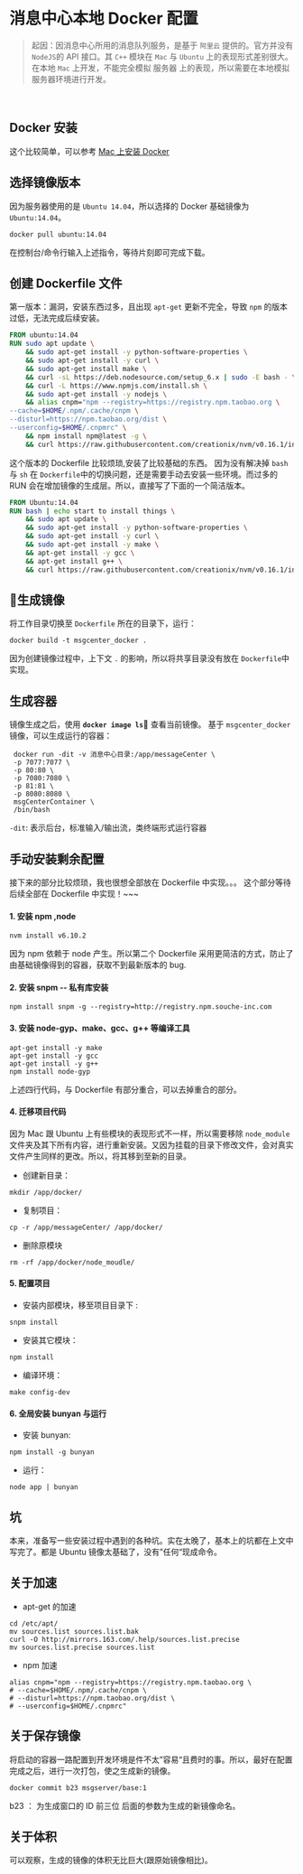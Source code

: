 # 消息中心本地 Docker 配置
> 起因：因消息中心所用的消息队列服务，是基于 `阿里云` 提供的。官方并没有 `NodeJS`的 API 接口。其 `C++` 模块在 `Mac` 与 `Ubuntu` 上的表现形式差别很大。在本地 `Mac` 上开发，不能完全模拟 服务器 上的表现，所以需要在本地模拟服务器环境进行开发。

<br>

## Docker 安装
这个比较简单，可以参考 [Mac 上安装 Docker](https://yeasy.gitbooks.io/docker_practice/content/install/mac.html)

## 选择镜像版本
因为服务器使用的是 `Ubuntu 14.04`，所以选择的 Docker 基础镜像为 `Ubuntu:14.04`。
```shell
docker pull ubuntu:14.04
```
在控制台/命令行输入上述指令，等待片刻即可完成下载。

## 创建 Dockerfile 文件
第一版本：漏洞，安装东西过多，且出现 `apt-get` 更新不完全，导致 `npm` 的版本过低，无法完成后续安装。
```Dockerfile
FROM ubuntu:14.04
RUN sudo apt update \
    && sudo apt-get install -y python-software-properties \
    && sudo apt-get install -y curl \
    && sudo apt-get install make \
    && curl -sL https://deb.nodesource.com/setup_6.x | sudo -E bash - \
    && curl -L https://www.npmjs.com/install.sh \
    && sudo apt-get install -y nodejs \
    && alias cnpm="npm --registry=https://registry.npm.taobao.org \
--cache=$HOME/.npm/.cache/cnpm \
--disturl=https://npm.taobao.org/dist \
--userconfig=$HOME/.cnpmrc" \
    && npm install npm@latest -g \
    && curl https://raw.githubusercontent.com/creationix/nvm/v0.16.1/install.sh 
```
这个版本的 Dockerfile 比较烦琐,安装了比较基础的东西。
因为没有解决掉 `bash` 与 `sh` 在 `Dockerfile`中的切换问题，还是需要手动去安装一些环境。而过多的 RUN 会在增加镜像的生成层。所以，直接写了下面的一个简洁版本。
```Dockerfile
FROM Ubuntu:14.04
RUN bash | echo start to install things \
    && sudo apt update \
    && sudo apt-get install -y python-software-properties \
    && sudo apt-get install -y curl \
    && sudo apt-get install -y make \
    && apt-get install -y gcc \
    && apt-get install g++ \
    && curl https://raw.githubusercontent.com/creationix/nvm/v0.16.1/install.sh | bash \
```

## 生成镜像
将工作目录切换至 `Dockerfile` 所在的目录下，运行：
```shell
docker build -t msgcenter_docker .
```
因为创建镜像过程中，上下文 `.` 的影响，所以将共享目录没有放在 `Dockerfile`中实现。

## 生成容器
镜像生成之后，使用 **```docker image ls```** 查看当前镜像。
基于 `msgcenter_docker` 镜像，可以生成运行的容器：
```shell
 docker run -dit -v 消息中心目录:/app/messageCenter \
 -p 7077:7077 \
 -p 80:80 \
 -p 7080:7080 \
 -p 81:81 \
 -p 8080:8080 \
 msgCenterContainer \
 /bin/bash
```
`-dit`: 表示后台，标准输入/输出流，类终端形式运行容器
## 手动安装剩余配置
接下来的部分比较烦琐，我也很想全部放在 Dockerfile 中实现。。。
这个部分等待后续全部在 Dockerfile 中实现！~~~
#### 1. 安装 npm ,node
```shell
nvm install v6.10.2
```
因为 npm 依赖于 node 产生。所以第二个 Dockerfile 采用更简洁的方式，防止了由基础镜像得到的容器，获取不到最新版本的 bug.
#### 2. 安装 snpm -- 私有库安装
```shell
npm install snpm -g --registry=http://registry.npm.souche-inc.com
```
#### 3. 安装 node-gyp、make、gcc、g++ 等编译工具
```shell
apt-get install -y make
apt-get install -y gcc
apt-get install -y g++
npm install node-gyp
```
上述四行代码，与 Dockerfile 有部分重合，可以去掉重合的部分。
#### 4. 迁移项目代码
因为 Mac 跟 Ubuntu 上有些模块的表现形式不一样，所以需要移除 `node_module` 文件夹及其下所有内容，进行重新安装。又因为挂载的目录下修改文件，会对真实文件产生同样的更改。所以，将其移到至新的目录。
* 创建新目录：
```shell
mkdir /app/docker/
```
* 复制项目：
```shell
cp -r /app/messageCenter/ /app/docker/
```
* 删除原模块
```shell
rm -rf /app/docker/node_moudle/
```
#### 5. 配置项目
* 安装内部模块，移至项目目录下 : 
 ```shell
 snpm install
 ```
* 安装其它模块：
```shell
npm install
```
* 编译环境：
```shell
make config-dev
```
#### 6. 全局安装 bunyan 与运行
* 安装 bunyan:
```shell
npm install -g bunyan
```
* 运行：
```shell
node app | bunyan
```
## 坑
本来，准备写一些安装过程中遇到的各种坑。实在太晚了，基本上的坑都在上文中写完了。都是 Ubuntu 镜像太基础了，没有”任何“现成命令。

## 关于加速
* apt-get 的加速
```shell
cd /etc/apt/
mv sources.list sources.list.bak
curl -O http://mirrors.163.com/.help/sources.list.precise
mv sources.list.precise sources.list
```
* npm 加速
```shell
alias cnpm="npm --registry=https://registry.npm.taobao.org \
# --cache=$HOME/.npm/.cache/cnpm \
# --disturl=https://npm.taobao.org/dist \
# --userconfig=$HOME/.cnpmrc"
```
## 关于保存镜像
将启动的容器一路配置到开发环境是件不太”容易“且费时的事。所以，最好在配置完成之后，进行一次打包，使之生成新的镜像。
```shell
docker commit b23 msgserver/base:1
```
b23 ： 为生成窗口的 ID 前三位
后面的参数为生成的新镜像命名。
## 关于体积
可以观察，生成的镜像的体积无比巨大(跟原始镜像相比)。
